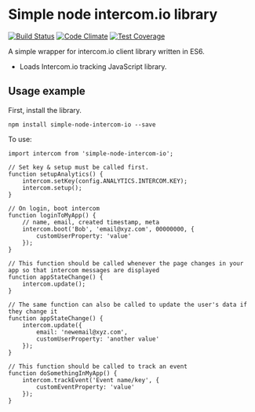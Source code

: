 # Simple node intercom.io library

[![Build Status](https://travis-ci.org/silktide/simple-node-intercom-io.svg)](https://travis-ci.org/silktide/simple-node-intercom-io)
[![Code Climate](https://codeclimate.com/github/silktide/simple-node-intercom-io/badges/gpa.svg)](https://codeclimate.com/github/silktide/simple-node-intercom-io)
[![Test Coverage](https://codeclimate.com/github/silktide/simple-node-intercom-io/badges/coverage.svg)](https://codeclimate.com/github/silktide/simple-node-intercom-io/coverage)

A simple wrapper for intercom.io client library written in ES6.

* Loads Intercom.io tracking JavaScript library.

## Usage example

First, install the library.

    npm install simple-node-intercom-io --save
   
To use:
    
    import intercom from 'simple-node-intercom-io';
    
    // Set key & setup must be called first.
    function setupAnalytics() {
        intercom.setKey(config.ANALYTICS.INTERCOM.KEY);
        intercom.setup();
    }
    
    // On login, boot intercom
    function loginToMyApp() {
        // name, email, created timestamp, meta
        intercom.boot('Bob', 'email@xyz.com', 00000000, {
            customUserProperty: 'value'
        });
    }
    
    // This function should be called whenever the page changes in your app so that intercom messages are displayed
    function appStateChange() {
        intercom.update();
    }
    
    // The same function can also be called to update the user's data if they change it
    function appStateChange() {
        intercom.update({
            email: 'newemail@xyz.com',
            customUserProperty: 'another value'
        });
    }
    
    // This function should be called to track an event
    function doSomethingInMyApp() {
        intercom.trackEvent('Event name/key', {
            customEventProperty: 'value'
        });
    }